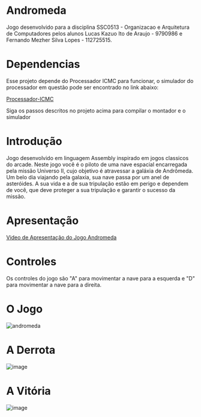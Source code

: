 # Andromeda
Jogo desenvolvido para a disciplina SSC0513 - Organizacao e Arquitetura de Computadores pelos alunos Lucas Kazuo Ito de Araujo - 9790986 e Fernando Mezher Silva Lopes - 112725515.

# Dependencias
Esse projeto depende do Processador ICMC para funcionar, o simulador do processador em questão pode ser encontrado no link abaixo:

[Processador-ICMC](https://github.com/simoesusp/Processador-ICMC)

Siga os passos descritos no projeto acima para compilar o montador e o simulador

# Introdução
Jogo desenvolvido em linguagem Assembly inspirado em jogos classicos do arcade.
Neste jogo você é o piloto de uma nave espacial encarregada pela missão Universo II, cujo objetivo é atravessar a galáxia de Andrômeda. Um belo dia viajando pela galaxia, sua nave passa por um anel de asteróides. A sua vida e a de sua tripulação estão em perigo e dependem de você, que deve proteger a sua tripulação e garantir o sucesso da missão.

# Apresentação
[Video de Apresentação do Jogo Andromeda](https://drive.google.com/file/d/1l7VfCAVug_V4A1bt65fRErPyKV1zDTr8/view?usp=share_link)

# Controles
Os controles do jogo são "A" para movimentar a nave para a esquerda e "D" para movimentar a nave para a direita.

# O Jogo
![andromeda](https://user-images.githubusercontent.com/85579733/208552974-5ac5bc2a-7684-4d80-95aa-e92b4b033e38.gif)

# A Derrota
![image](https://user-images.githubusercontent.com/85579733/208329261-abd20272-78b9-4cf9-b3ac-1e2bee7c5f36.png)

# A Vitória
![image](https://user-images.githubusercontent.com/85579733/208329568-3cc676d7-7f9a-435a-bfba-324b0072c8ff.png)
